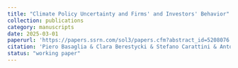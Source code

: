 ```yaml
---
title: "Climate Policy Uncertainty and Firms' and Investors' Behavior"
collection: publications
category: manuscripts
date: 2025-03-01
paperurl: 'https://papers.ssrn.com/sol3/papers.cfm?abstract_id=5208076'
citation: 'Piero Basaglia & Clara Berestycki & Stefano Carattini & Antoine Dechezleprêtre & Tobias Kruse, March 2025. "Climate Policy Uncertainty and Firms'' and Investors'' Behavior" <i> CESifo Working Paper </i> No. 11782'
status: "working paper"
---
```

